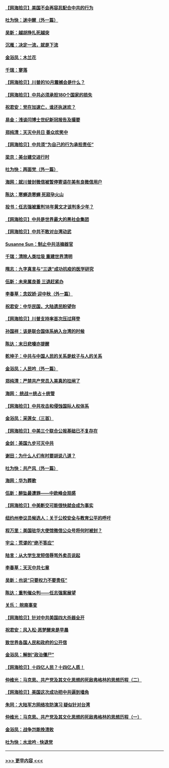 #### [【网海拾贝】美国不会再容忍配合中共的行为](../pages/nsc993/n12433808.md?t=09280951) 
#### [吐为快：迷中醒（外一篇）](../pages/nsc993/n12433585.md?t=09280951) 
#### [吴新：越胡挣扎死越突](../pages/nsc993/n12433562.md?t=09280951) 
#### [沉雁：决定一流，就是下流](../pages/nsc993/n12432128.md?t=09280951) 
#### [金浴凤：木兰花](../pages/nsc993/n12432124.md?t=09280951) 
#### [千瑞：寥落](../pages/nsc993/n12432071.md?t=09280951) 
#### [【网海拾贝】川普的10月震撼会是什么？](../pages/nsc993/n12431624.md?t=09280951) 
#### [【网海拾贝】中共必须承担180个国家的损失](../pages/nsc993/n12428893.md?t=09280951) 
#### [祝君安：党在加速亡，谁还执迷欢？](../pages/nsc993/n12428652.md?t=09280951) 
#### [易金：浅谈闫博士世纪新冠报告及撮要](../pages/nsc993/n12426822.md?t=09280951) 
#### [郑纯清：天灭中共日 善众欢笑中](../pages/nsc993/n12426784.md?t=09280951) 
#### [【网海拾贝】中共须“为自己的行为承担责任”](../pages/nsc993/n12426067.md?t=09280951) 
#### [梁京：美台建交进行时](../pages/nsc993/n12424066.md?t=09280951) 
#### [吐为快：两面党（外一篇）](../pages/nsc993/n12424043.md?t=09280951) 
#### [海网：就川普封微信被暂停寄语在美有良微信用户](../pages/nsc993/n12424021.md?t=09280951) 
#### [陈达：寒蝉造寒蝉 死寂孕火山](../pages/nsc993/n12423958.md?t=09280951) 
#### [投书：任志强被重判18年黄文才该判多少年？](../pages/nsc993/n12423672.md?t=09280951) 
#### [【网海拾贝】中共是世界最大的黑社会集团](../pages/nsc993/n12423543.md?t=09280951) 
#### [【网海拾贝】中共不敢对台湾动武](../pages/nsc993/n12421418.md?t=09280951) 
#### [Susanne Sun：制止中共活摘器官](../pages/nsc993/n12419654.md?t=09280951) 
#### [千瑞：清除人类垃圾 重建世界清明](../pages/nsc993/n12419414.md?t=09280951) 
#### [隋志：九字真言与“三退”成功抗疫的医学研究](../pages/nsc993/n12419248.md?t=09280951) 
#### [伍新：未来属良善 三退赶紧办](../pages/nsc993/n12418496.md?t=09280951) 
#### [李春草：念奴娇·迎中秋（外一篇）](../pages/nsc993/n12418465.md?t=09280951) 
#### [祝君安：中华民国，大陆遗民盼望你](../pages/nsc993/n12418089.md?t=09280951) 
#### [【网海拾贝】川普支持率首次压过拜登](../pages/nsc993/n12418050.md?t=09280951) 
#### [孙国祥：该是联合国体系纳入台湾的时候](../pages/nsc993/n12417369.md?t=09280951) 
#### [陈达：末日悲嚎亦提醒](../pages/nsc993/n12416736.md?t=09280951) 
#### [乾坤子：中共与中国人民的关系是蚊子与人的关系](../pages/nsc993/n12416632.md?t=09280951) 
#### [金浴凤：人民吟（外一篇）](../pages/nsc993/n12416567.md?t=09280951) 
#### [郑纯清：严禁共产党员入美真的拉闸了](../pages/nsc993/n12416550.md?t=09280951) 
#### [海网： 统战＝统占＋统管](../pages/nsc993/n12416404.md?t=09280951) 
#### [【网海拾贝】中共攻击和侵蚀国际人权体系](../pages/nsc993/n12416250.md?t=09280951) 
#### [金浴凤：采莲女（三首）](../pages/nsc993/n12415517.md?t=09280951) 
#### [【网海拾贝】中美三个联合公报基础已不复存在](../pages/nsc993/n12415054.md?t=09280951) 
#### [金剑：美国九步可灭中共](../pages/nsc993/n12413183.md?t=09280951) 
#### [谢田：为什么人们有时要胡说八道？](../pages/nsc993/n12411861.md?t=09280951) 
#### [吐为快：共产风（外一篇）](../pages/nsc993/n12411761.md?t=09280951) 
#### [海网：华为葬歌](../pages/nsc993/n12410381.md?t=09280951) 
#### [伍新：醉坠最遭罪——中欧峰会观感](../pages/nsc993/n12410364.md?t=09280951) 
#### [【网海拾贝】中美断交可能很快就会成为事实](../pages/nsc993/n12409495.md?t=09280951) 
#### [纽约州参议员候选人：关于公校安全与教育公平的呼吁](../pages/nsc993/n12409228.md?t=09280951) 
#### [程万里：美国驻华大使馆微信公众号将何时被封？](../pages/nsc993/n12407397.md?t=09280951) 
#### [宇尘：荒谬的“绝不答应”](../pages/nsc993/n12407360.md?t=09280951) 
#### [陆言：从大学生发短信辱骂外卖员说起](../pages/nsc993/n12407285.md?t=09280951) 
#### [李春草：天灭中共七章](../pages/nsc993/n12406988.md?t=09280951) 
#### [吴新：也说“只要权力不要责任”](../pages/nsc993/n12406966.md?t=09280951) 
#### [陈达：重判催众判——任志强案展望](../pages/nsc993/n12404540.md?t=09280951) 
#### [关乐： 皖南事变](../pages/nsc993/n12404288.md?t=09280951) 
#### [【网海拾贝】针对中共美国四大杀器全开](../pages/nsc993/n12404172.md?t=09280951) 
#### [祝君安：风入松‧恶梦醒来是早晨](../pages/nsc993/n12401953.md?t=09280951) 
#### [致世界各国人民和政府的公开信](../pages/nsc993/n12401824.md?t=09280951) 
#### [金浴凤：解剖“政治僵尸”](../pages/nsc993/n12401808.md?t=09280951) 
#### [【网海拾贝】十四亿人民？十四亿人质！](../pages/nsc993/n12401708.md?t=09280951) 
#### [仲维光：马克思、共产党及其文化思想的死敌弗格林的思想历程（二）](../pages/nsc993/n12399107.md?t=09280951) 
#### [【网海拾贝】美国这次成功把中共逼到墙角](../pages/nsc993/n12400173.md?t=09280951) 
#### [朱同：大陆军方网络攻防演习 疑似针对台湾](../pages/nsc993/n12399868.md?t=09280951) 
#### [仲维光：马克思、共产党及其文化思想的死敌弗格林的思想历程（一）](../pages/nsc993/n12398341.md?t=09280951) 
#### [金浴凤：战争岂能挽溃败](../pages/nsc993/n12398855.md?t=09280951) 
#### [吐为快：水龙吟 · 快退党](../pages/nsc993/n12398849.md?t=09280951) 

----
#### [ >>> 更早内容 <<< ](../indexes/nsc993-earlier.md)
